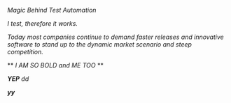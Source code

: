 _Magic Behind Test Automation_

_I test, therefore it works._

_Today most companies continue to demand faster releases and innovative software to stand up to the dynamic market scenario and steep competition._

** _I AM SO BOLD and ME TOO_ **    

**_YEP_**   *dd*

<strong>*yy*</strong>
